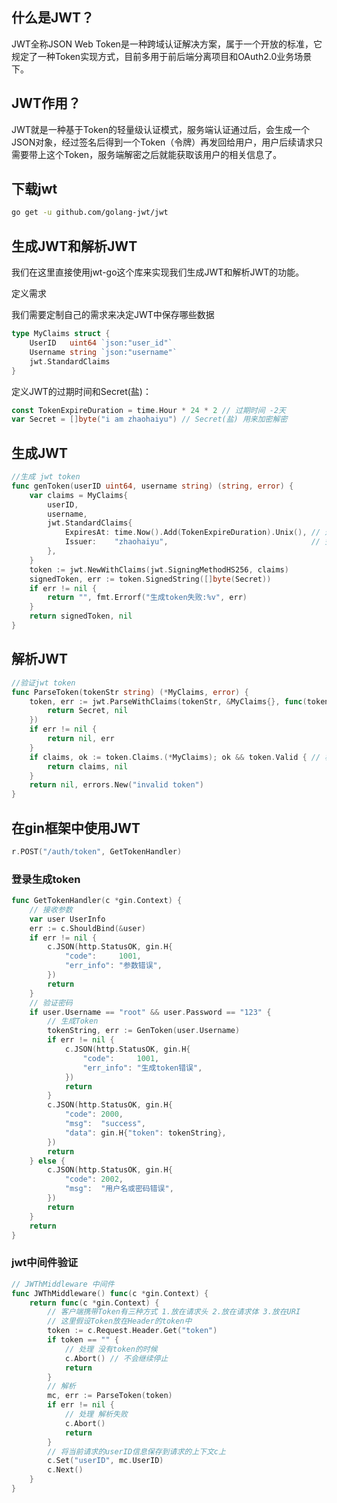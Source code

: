 
## 什么是JWT？

JWT全称JSON Web Token是一种跨域认证解决方案，属于一个开放的标准，它规定了一种Token实现方式，目前多用于前后端分离项目和OAuth2.0业务场景下。

## JWT作用？

JWT就是一种基于Token的轻量级认证模式，服务端认证通过后，会生成一个JSON对象，经过签名后得到一个Token（令牌）再发回给用户，用户后续请求只需要带上这个Token，服务端解密之后就能获取该用户的相关信息了。

## 下载jwt

```bash
go get -u github.com/golang-jwt/jwt
```

## 生成JWT和解析JWT

我们在这里直接使用jwt-go这个库来实现我们生成JWT和解析JWT的功能。

定义需求

我们需要定制自己的需求来决定JWT中保存哪些数据

```go
type MyClaims struct {
	UserID   uint64 `json:"user_id"`
	Username string `json:"username"`
	jwt.StandardClaims
}
```

定义JWT的过期时间和Secret(盐)：

```go
const TokenExpireDuration = time.Hour * 24 * 2 // 过期时间 -2天
var Secret = []byte("i am zhaohaiyu") // Secret(盐) 用来加密解密
```

## 生成JWT

```go
//生成 jwt token
func genToken(userID uint64, username string) (string, error) {
	var claims = MyClaims{
		userID,
		username,
		jwt.StandardClaims{
			ExpiresAt: time.Now().Add(TokenExpireDuration).Unix(), // 过期时间
			Issuer:    "zhaohaiyu",                                // 签发人
		},
	}
	token := jwt.NewWithClaims(jwt.SigningMethodHS256, claims)
	signedToken, err := token.SignedString([]byte(Secret))
	if err != nil {
		return "", fmt.Errorf("生成token失败:%v", err)
	}
	return signedToken, nil
}
```

## 解析JWT

```go
//验证jwt token
func ParseToken(tokenStr string) (*MyClaims, error) {
	token, err := jwt.ParseWithClaims(tokenStr, &MyClaims{}, func(token *jwt.Token) (i interface{}, err error) { // 解析token
		return Secret, nil
	})
	if err != nil {
		return nil, err
	}
	if claims, ok := token.Claims.(*MyClaims); ok && token.Valid { // 校验token
		return claims, nil
	}
	return nil, errors.New("invalid token")
}
```

## 在gin框架中使用JWT

```go
r.POST("/auth/token", GetTokenHandler)
```

### 登录生成token

```go
func GetTokenHandler(c *gin.Context) {
	// 接收参数
	var user UserInfo
	err := c.ShouldBind(&user)
	if err != nil {
		c.JSON(http.StatusOK, gin.H{
			"code":     1001,
			"err_info": "参数错误",
		})
		return
	}
	// 验证密码
	if user.Username == "root" && user.Password == "123" {
		// 生成Token
		tokenString, err := GenToken(user.Username)
		if err != nil {
			c.JSON(http.StatusOK, gin.H{
				"code":     1001,
				"err_info": "生成token错误",
			})
			return
		}
		c.JSON(http.StatusOK, gin.H{
			"code": 2000,
			"msg":  "success",
			"data": gin.H{"token": tokenString},
		})
		return
	} else {
		c.JSON(http.StatusOK, gin.H{
			"code": 2002,
			"msg":  "用户名或密码错误",
		})
		return
	}
	return
}
```

### jwt中间件验证

```go
// JWThMiddleware 中间件
func JWThMiddleware() func(c *gin.Context) {
	return func(c *gin.Context) {
		// 客户端携带Token有三种方式 1.放在请求头 2.放在请求体 3.放在URI
		// 这里假设Token放在Header的token中
		token := c.Request.Header.Get("token")
		if token == "" {
			// 处理 没有token的时候
			c.Abort() // 不会继续停止
			return
		}
		// 解析
		mc, err := ParseToken(token)
		if err != nil {
			// 处理 解析失败
			c.Abort()
			return
		}
		// 将当前请求的userID信息保存到请求的上下文c上
		c.Set("userID", mc.UserID)
		c.Next()
	}
}
```
